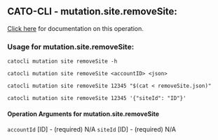 
## CATO-CLI - mutation.site.removeSite:
[Click here](https://api.catonetworks.com/documentation/#mutation-removeSite) for documentation on this operation.

### Usage for mutation.site.removeSite:

`catocli mutation site removeSite -h`

`catocli mutation site removeSite <accountID> <json>`

`catocli mutation site removeSite 12345 "$(cat < removeSite.json)"`

`catocli mutation site removeSite 12345 '{"siteId": "ID"}'`

#### Operation Arguments for mutation.site.removeSite ####
`accountId` [ID] - (required) N/A 
`siteId` [ID] - (required) N/A 
